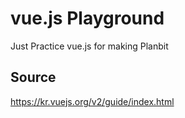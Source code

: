 # vue.js Playground  
Just Practice vue.js for making Planbit  

## Source  
https://kr.vuejs.org/v2/guide/index.html  
